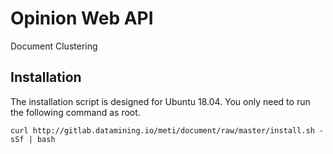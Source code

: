 # Opinion Web API
Document Clustering


## Installation
The installation script is designed for Ubuntu 18.04. You only need to run the
following command as root.
 
    curl http://gitlab.datamining.io/meti/document/raw/master/install.sh -sSf | bash
